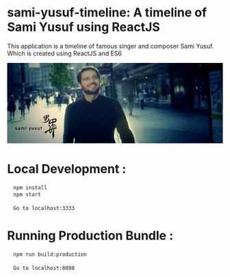 # sami-yusuf-timeline: A timeline of Sami Yusuf using ReactJS


This application is a timeline of famous singer and composer Sami Yusuf. Which is created using ReactJS and ES6

![Sami Yusuf](/src/images/sami-yusuf-tumblr.jpg?raw=true "Sami Yusuf")

# Local Development :
```
  npm install
  npm start

  Go to localhost:3333

```  


# Running Production Bundle :
```
  npm run build:production  

  Go to localhost:8080

```  
